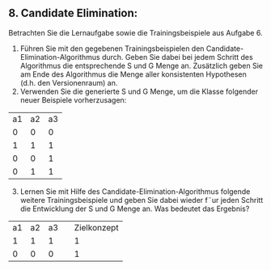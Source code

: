 ## 8. Candidate Elimination:
Betrachten Sie die Lernaufgabe sowie die Trainingsbeispiele aus Aufgabe 6.
1. Führen Sie mit den gegebenen Trainingsbeispielen den Candidate-Elimination-Algorithmus durch. Geben Sie dabei bei jedem Schritt des Algorithmus die entsprechende S und G Menge an. Zusätzlich geben Sie am Ende des Algorithmus die Menge aller konsistenten Hypothesen (d.h. den Versionenraum) an.
2. Verwenden Sie die generierte S und G Menge, um die Klasse folgender neuer Beispiele vorherzusagen:
<table>
<tr><td>a1</td><td>a2</td><td>a3</td></tr>
<tr><td>0</td><td>0</td><td>0</td></tr> 
<tr><td>1</td><td>1</td><td>1</td></tr>
<tr><td>0</td><td>0</td><td>1</td></tr>
<tr><td>0</td><td>1</td><td>1</td></tr>
</table>

3. Lernen Sie mit Hilfe des Candidate-Elimination-Algorithmus folgende weitere Trainingsbeispiele
und geben Sie dabei wieder f¨ur jeden Schritt die Entwicklung der S und G Menge an. Was
bedeutet das Ergebnis?
<table>
<tr><td>a1</td><td>a2</td><td>a3</td><td></td><td>Zielkonzept</td></tr>
<tr><td>1</td><td>1</td><td>1</td><td></td><td>1</td></tr>
<tr><td>0</td><td>0</td><td>0</td><td></td><td>1</td></tr>
</table>